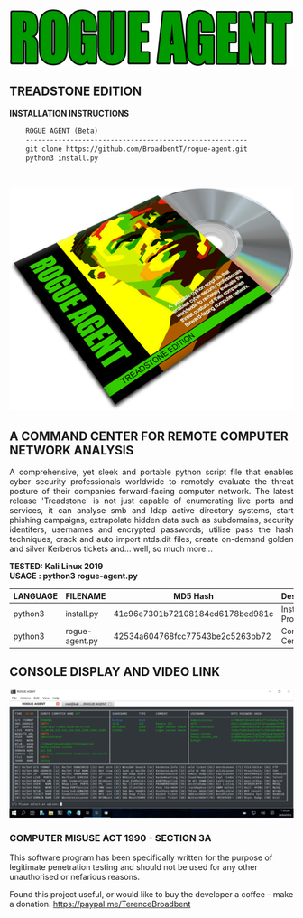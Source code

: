 <p align="center">
  <img src="https://github.com/BroadbentT/ROGUE-AGENT/blob/master/picture0.png">
</p>

## TREADSTONE EDITION

**INSTALLATION INSTRUCTIONS**

        ROGUE AGENT (Beta)
        -------------------------------------------------------
        git clone https://github.com/BroadbentT/rogue-agent.git
        python3 install.py
<br>

<p align="center">
  <img src="https://github.com/BroadbentT/ROGUE-AGENT/blob/master/picture1.png">
</p>

## A COMMAND CENTER FOR REMOTE COMPUTER NETWORK ANALYSIS

<p align="justify">
A comprehensive, yet sleek and portable python script file that enables cyber security professionals worldwide to remotely evaluate the threat posture of their companies forward-facing computer network. The latest release 'Treadstone' is not just capable of enumerating live ports and services, it can analyse smb and ldap active directory systems, start phishing campaigns, extrapolate hidden data such as subdomains, security identifers, usernames and encrypted passwords; utilise pass the hash techniques, crack and auto import ntds.dit files, create on-demand golden and silver Kerberos tickets and... well, so much more...
</p>

**TESTED: Kali Linux 2019** <br>
**USAGE : python3 rogue-agent.py**

| LANGUAGE  | FILENAME       | MD5 Hash                         | Description     | Version    |
|------     |-------         | -------                          | ----            |  ----       |
| python3   | install.py     | 41c96e7301b72108184ed6178bed981c | Install Program | TREADSTONE |
| python3   | rogue-agent.py | 42534a604768fcc77543be2c5263bb72 | Command Centre  | TREADSTONE |
       
## CONSOLE DISPLAY AND VIDEO LINK

[![WinMaster](https://github.com/BroadbentT/ROGUE-AGENT/blob/master/picture2.png)](https://youtu.be/6kbGW_IIq2A "MasterConsole")

### COMPUTER MISUSE ACT 1990 - SECTION 3A
This software program has been specifically written for the purpose of legitimate penetration testing and should not be used for any other unauthorised or nefarious reasons.

Found this project useful, or would like to buy the developer a coffee - make a donation.
https://paypal.me/TerenceBroadbent
